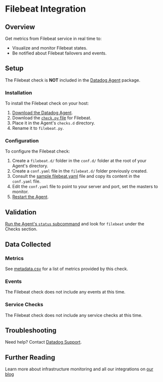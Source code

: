 # Filebeat Integration

## Overview

Get metrics from Filebeat service in real time to:

* Visualize and monitor Filebeat states.
* Be notified about Filebeat failovers and events.

## Setup

The Filebeat check is **NOT** included in the [Datadog Agent][1] package.

### Installation

To install the Filebeat check on your host:

1. [Download the Datadog Agent][1].
2. Download the [`check.py` file][2] for Filebeat.
3. Place it in the Agent's `checks.d` directory.
4. Rename it to `filebeat.py`.

### Configuration

To configure the Filebeat check: 

1. Create a `filebeat.d/` folder in the `conf.d/` folder at the root of your Agent's directory. 
2. Create a `conf.yaml` file in the `filebeat.d/` folder previously created.
3. Consult the [sample filebeat.yaml][2] file and copy its content in the `conf.yaml` file.
4. Edit the `conf.yaml` file to point to your server and port, set the masters to monitor.
5. [Restart the Agent][3].

## Validation

[Run the Agent's `status` subcommand][4] and look for `filebeat` under the Checks section.

## Data Collected
### Metrics
See [metadata.csv][5] for a list of metrics provided by this check.

### Events
The Filebeat check does not include any events at this time.

### Service Checks
The Filebeat check does not include any service checks at this time.

## Troubleshooting
Need help? Contact [Datadog Support][6].

## Further Reading

Learn more about infrastructure monitoring and all our integrations on [our blog][7]

[1]: https://app.datadoghq.com/account/settings#agent
[2]: https://github.com/DataDog/integrations-extras/blob/master/filebeat/conf.yaml.example
[3]: https://docs.datadoghq.com/agent/faq/agent-commands/#start-stop-restart-the-agent
[4]: https://docs.datadoghq.com/agent/faq/agent-commands/#agent-status-and-information
[5]: https://github.com/DataDog/integrations-extras/blob/master/filebeat/metadata.csv
[6]: http://docs.datadoghq.com/help/
[7]: https://www.datadoghq.com/blog/